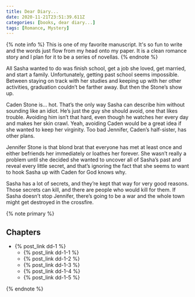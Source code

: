 ```yaml
---
title: Dear Diary...
date: 2020-11-21T23:51:39.611Z
categories: [books, dear diary...]
tags: [Romance, Mystery]
---
```

{% note info %}
This is one of my favorite manuscript. It's so fun to write and the words just flow from my head onto my paper. It is a clean romance story and I plan for it to be a series of novellas.
{% endnote %}

All Sasha wanted to do was finish school, get a job she loved, get married, and start a family. Unfortunately, getting past school seems impossible. Between staying on track with her studies and keeping up with her other activities, graduation couldn’t be farther away. But then the Stone’s show up.

Caden Stone is… hot. That’s the only way Sasha can describe him without sounding like an idiot. He’s just the guy she should avoid, one that likes trouble. Avoiding him isn’t that hard, even though he watches her every day and makes her skin crawl. Yeah, avoiding Caden would be a great idea if she wanted to keep her virginity. Too bad Jennifer, Caden’s half-sister, has other plans.

Jennifer Stone is that blond brat that everyone has met at least once and either befriends her immediately or loathes her forever. She wasn’t really a problem until she decided she wanted to uncover all of Sasha’s past and reveal every little secret, and that’s ignoring the fact that she seems to want to hook Sasha up with Caden for God knows why.

Sasha has a lot of secrets, and they’re kept that way for very good reasons. Those secrets can kill, and there are people who would kill for them. If Sasha doesn’t stop Jennifer, there’s going to be a war and the whole town might get destroyed in the crossfire.

{% note primary %}

## Chapters

- {% post_link dd-1 %}
  - {% post_link dd-1-1 %}
  - {% post_link dd-1-2 %}
  - {% post_link dd-1-3 %}
  - {% post_link dd-1-4 %}
  - {% post_link dd-1-5 %}

{% endnote %}